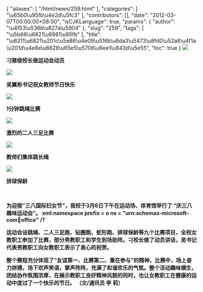 {
    "aliases": [
        "/html/news/259.html"
    ],
    "categories": [
        "\u65b0\u95fb\u4e2d\u5fc3"
    ],
    "contributors": [],
    "date": "2012-03-07T00:00:00+08:00",
    "isCJKLanguage": true,
    "params": {
        "author": "\u4f53\u536b\u827a\u5904"
    },
    "slug": "259",
    "tags": [
        "\u5b66\u6821\u8981\u95fb"
    ],
    "title": "\u6211\u6821\u201c\u5e86\u4e09\u516b\u8da3\u5473\u8fd0\u52a8\u4f1a\u201d\u4e8e\u6628\u65e5\u5706\u6ee1\u843d\u5e55",
    "toc": true
}
**![](https://cdn.tfls.online/mirror/full/6b5ab865297423cebeea2ebf2bf99442ed09d76f.jpg)**

**刁雅俊校长做运动会动员**

**![](https://cdn.tfls.online/mirror/full/4e3087fa0f0eb291b12122a60bdcabd089a59b74.jpg)**

**吴翼彬书记祝女教师节日快乐**

**![](https://cdn.tfls.online/mirror/full/ec9448b05aac9ba5d646bbf3e11e170e8d6067f7.jpg)**

**1分钟跳绳比赛**

**![](https://cdn.tfls.online/mirror/full/e4b366e0688d48d4c0bb455a2705473e6ffe03d1.jpg)**

**激烈的二人三足比赛**

**![](https://cdn.tfls.online/mirror/full/6d54968e945b648e68f245bd289df74f24e0c70d.jpg)**

**教师们集体跳长绳**

**![](https://cdn.tfls.online/mirror/full/b42890550a8f11d573b3d724c3a4d1a117f49095.jpg)**

**排球保龄**

 

**为迎接“三八国际妇女节”，我校于3月6日下午在运动场、体育馆举行了 “庆三八趣味运动会”。 xml:namespace prefix = o ns = "urn:schemas-microsoft-com:office:office" /?**

**运动会设跳绳、二人三足跑、钻圈跑、蛇形跑、排球保龄等九个比赛项目，全校女教职工参加了比赛，部分男教职工和学生到场助阵。刁校长做了动员讲话，吴书记代表男教职工向女教职工表示了衷心的祝贺。**

**整个赛程充分体现了“友谊第一、比赛第二、重在参与”的精神，比赛中，场上奋力拼搏，场下欢声笑语，掌声阵阵，充满了和谐欢乐的气氛。整个活动趣味横生，团结协作氛围浓厚，在展示教职工良好精神风貌的同时，也让女教职工在健康的运动中度过了一个快乐的节日。 （文/通讯员 李 莉）**

